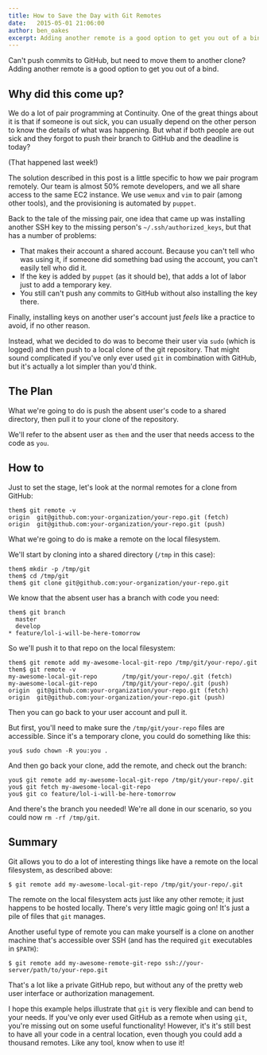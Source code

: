 ```yaml
---
title: How to Save the Day with Git Remotes
date:   2015-05-01 21:06:00
author: ben_oakes
excerpt: Adding another remote is a good option to get you out of a bind.
---
```


Can't push commits to GitHub, but need to move them to another clone?  Adding another remote is a good option to get you out of a bind.

## Why did this come up?

We do a lot of pair programming at Continuity.  One of the great things about it is that if someone is out sick, you can usually depend on the other person to know the details of what was happening.  But what if both people are out sick and they forgot to push their branch to GitHub and the deadline is today?

(That happened last week!)

The solution described in this post is a little specific to how we pair program remotely.  Our team is almost 50% remote developers, and we all share access to the same EC2 instance.  We use `wemux` and `vim` to pair (among other tools), and the provisioning is automated by `puppet`.

Back to the tale of the missing pair, one idea that came up was installing another SSH key to the missing person's `~/.ssh/authorized_keys`, but that has a number of problems:

  * That makes their account a shared account.  Because you can't tell who was using it, if someone did something bad using the account, you can't easily tell who did it.
  * If the key is added by `puppet` (as it should be), that adds a lot of labor just to add a temporary key.
  * You still can't push any commits to GitHub without also installing the key there.

Finally, installing keys on another user's account just *feels* like a practice to avoid, if no other reason.

Instead, what we decided to do was to become their user via `sudo` (which is logged) and then push to a local clone of the git repository.  That might sound complicated if you've only ever used `git` in combination with GitHub, but it's actually a lot simpler than you'd think.

## The Plan

What we're going to do is push the absent user's code to a shared directory, then pull it to your clone of the repository.

We'll refer to the absent user as `them` and the user that needs access to the code as `you`.

## How to

Just to set the stage, let's look at the normal remotes for a clone from GitHub:

    them$ git remote -v
    origin  git@github.com:your-organization/your-repo.git (fetch)
    origin  git@github.com:your-organization/your-repo.git (push)

What we're going to do is make a remote on the local filesystem.

We'll start by cloning into a shared directory (`/tmp` in this case):

    them$ mkdir -p /tmp/git
    them$ cd /tmp/git
    them$ git clone git@github.com:your-organization/your-repo.git

We know that the absent user has a branch with code you need:

    them$ git branch
      master
      develop
    * feature/lol-i-will-be-here-tomorrow

So we'll push it to that repo on the local filesystem:

    them$ git remote add my-awesome-local-git-repo /tmp/git/your-repo/.git
    them$ git remote -v
    my-awesome-local-git-repo       /tmp/git/your-repo/.git (fetch)
    my-awesome-local-git-repo       /tmp/git/your-repo/.git (push)
    origin  git@github.com:your-organization/your-repo.git (fetch)
    origin  git@github.com:your-organization/your-repo.git (push)

Then you can go back to your user account and pull it.

But first, you'll need to make sure the `/tmp/git/your-repo` files are accessible.  Since it's a temporary clone, you could do something like this:

    you$ sudo chown -R you:you .

And then go back your clone, add the remote, and check out the branch:

    you$ git remote add my-awesome-local-git-repo /tmp/git/your-repo/.git
    you$ git fetch my-awesome-local-git-repo
    you$ git co feature/lol-i-will-be-here-tomorrow

And there's the branch you needed!  We're all done in our scenario, so you could now `rm -rf /tmp/git`.

## Summary

Git allows you to do a lot of interesting things like have a remote on the local filesystem, as described above:

    $ git remote add my-awesome-local-git-repo /tmp/git/your-repo/.git

The remote on the local filesystem acts just like any other remote; it just happens to be hosted locally.  There's very little magic going on!  It's just a pile of files that `git` manages.

Another useful type of remote you can make yourself is a clone on another machine that's accessible over SSH (and has the required `git` executables in `$PATH`):

    $ git remote add my-awesome-remote-git-repo ssh://your-server/path/to/your-repo.git

That's a lot like a private GitHub repo, but without any of the pretty web user interface or authorization management.

I hope this example helps illustrate that `git` is very flexible and can bend to your needs.  If you've only ever used GitHub as a remote when using `git`, you're missing out on some useful functionality!  However, it's  it's still best to have all your code in a central location, even though you could add a thousand remotes.  Like any tool, know when to use it!

